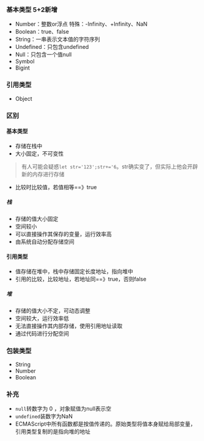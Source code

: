 ### 基本类型 5+2新增
- Number：整数or浮点 特殊：-Infinity、+Infinity、NaN
- Boolean：true、false
- String：一串表示文本值的字符序列
- Undefined：只包含undefined
- Null：只包含一个值null
- Symbol
- Bigint
### 引用类型
- Object
### 区别
#### 基本类型
- 存储在栈中
- 大小固定，不可变性
> 有人可能会疑惑`let str='123';str+='6`。str确实变了，但实际上他会开辟新的内存进行存储
- 比较时比较值，若值相等==》true
##### 栈
- 存储的值大小固定
- 空间较小
- 可以直接操作其保存的变量，运行效率高
- 由系统自动分配存储空间
#### 引用类型
- 值存储在堆中，栈中存储固定长度地址，指向堆中
- 引用的比较，比较地址，若地址同==》true，否则false
##### 堆
- 存储的值大小不定，可动态调整
- 空间较大，运行效率低
- 无法直接操作其内部存储，使用引用地址读取
- 通过代码进行分配空间
### 包装类型
- String
- Number
- Boolean
### 补充
- `null`转数字为 0 ，对象赋值为null表示空
- `undefined`装数字为NaN
- ECMAScript中所有函数都是按值传递的。原始类型将值本身赋给局部变量，引用类型复制的是指向堆的地址